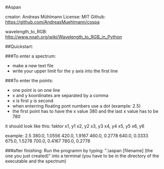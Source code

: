 #Aspan

creator: Andreas Mühlmann 
License: MIT 
Github: https://github.com/AndreasMuehlmann/cospa

wavelength_to_RGB: http://www.noah.org/wiki/Wavelength_to_RGB_in_Python

##Quickstart: 

###To enter a spectrum: 
- make a new text file
- write your upper limit for the y axis into the first line

###To enter the points: 
- one point is on one line
- x and y koordinates are separated by a comma
- x is first y is second
- when enterring floating pont numbers use a dot (example: 2.5)
- the first point has to have the x value 380 and the last x value has to be 780

it should look like this: 
faktor 
x1, y1 
x2, y2 
x3, y3 
x4, y4 
x5, y5 
x6, y6 

example: 
2.5 
380.0, 1.0556 
420.0, 1.9167 
460.0, 0.2778 
640.0, 0.3333 
675.0, 1.5278 
700.0, 0.4167 
780.0, 0.2778 

###after finishing: 
Run the programm by typing:
".\aspan [filename] (the one you just created)"
into a terminal (you have to be in the directory of the executable and the spectrum)